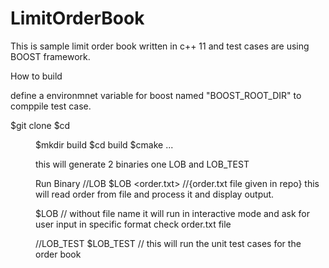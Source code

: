 # LimitOrderBook

This is sample limit order book written in c++ 11 and test cases are using BOOST framework.

How to build

define a environmnet variable for boost named "BOOST_ROOT_DIR"
to comppile test case.

$git clone <url>
$cd <dir>
$mkdir build
$cd build 
$cmake ...

this will generate 2 binaries one LOB and LOB_TEST

Run Binary
//LOB
$LOB <order.txt>   //{order.txt file given in repo}
this will read order from file and process it and display output.

$LOB    // without file name it will run in interactive mode and ask for user input in specific format check order.txt file

//LOB_TEST
$LOB_TEST  // this will run the unit test cases for the order book
